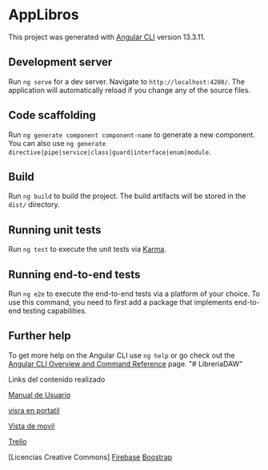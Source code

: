 # AppLibros

This project was generated with [Angular CLI](https://github.com/angular/angular-cli) version 13.3.11.

## Development server

Run `ng serve` for a dev server. Navigate to `http://localhost:4200/`. The application will automatically reload if you change any of the source files.

## Code scaffolding

Run `ng generate component component-name` to generate a new component. You can also use `ng generate directive|pipe|service|class|guard|interface|enum|module`.

## Build

Run `ng build` to build the project. The build artifacts will be stored in the `dist/` directory.

## Running unit tests

Run `ng test` to execute the unit tests via [Karma](https://karma-runner.github.io).

## Running end-to-end tests

Run `ng e2e` to execute the end-to-end tests via a platform of your choice. To use this command, you need to first add a package that implements end-to-end testing capabilities.

## Further help

To get more help on the Angular CLI use `ng help` or go check out the [Angular CLI Overview and Command Reference](https://angular.io/cli) page.
"# LibreriaDAW" 

Links del contenido realizado

[Manual de Usuario](https://www.canva.com/design/DAFzRnc-3Pg/Dz-YlUuZmhlvqLOhu8d-cA/edit?utm_content=DAFzRnc-3Pg&utm_campaign=designshare&utm_medium=link2&utm_source=sharebutton)

[visra en portatil](https://www.figma.com/file/UW6psUm078EvppTGuDRHNW/Untitled?type=design&node-id=3-81&mode=design&t=vMKU4oQsTTIiQIpQ-0)

[Vista de movil](https://www.figma.com/file/xtMAKP6URJ7yzKz1z0ZHHO/Untitled?type=design&node-id=20-279&mode=design)

[Trello](https://trello.com/b/e9AZe1eg/proyecto-de-catedra-daw-l)

[Licencias Creative Commons]
[Firebase](https://firebase.google.com/?gad_source=1&gclid=Cj0KCQjw-pyqBhDmARIsAKd9XIPVPW1iM-e7QGuX15E27vaAICDeMhw2puM-JcSNe1GAsUzLnrNcDqYaAkFjEALw_wcB&gclsrc=aw.ds&hl=es-419)
[Boostrap](https://getbootstrap.com/docs/5.0/getting-started/introduction/)
